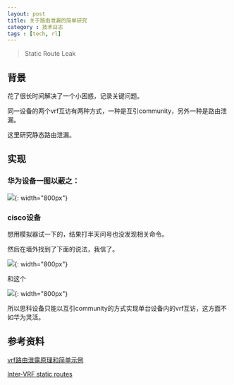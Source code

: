 ```yaml
---
layout: post
title: 关于路由泄漏的简单研究
category : 技术日志
tags : [tech, rl]
---
```


>Static Route Leak

## 背景

花了很长时间解决了一个小困惑，记录关键问题。

同一设备的两个vrf互访有两种方式，一种是互引community，另外一种是路由泄漏。

这里研究静态路由泄漏。

## 实现

### 华为设备一图以蔽之：

![](   https://themeiwu.com/img/tech/tech1227.png){: width="800px"}

### cisco设备

想用模拟器试一下的，结果打半天问号也没发现相关命令。

然后在墙外找到了下面的说法，我信了。

![](   https://themeiwu.com/img/tech/tech122701.PNG){: width="800px"}

和这个

![](   https://themeiwu.com/img/tech/tech122702.PNG){: width="800px"}

所以思科设备只能以互引community的方式实现单台设备内的vrf互访，这方面不如华为灵活。

## 参考资料

[vrf路由泄露原理和简单示例](https://blog.csdn.net/jamie1025/article/details/70145259)

[Inter-VRF static routes](https://blog.ipspace.net/2009/06/inter-vrf-static-routes.html)
